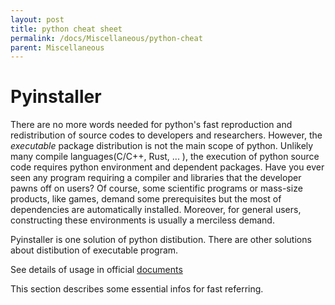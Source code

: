 ```yaml
---
layout: post
title: python cheat sheet
permalink: /docs/Miscellaneous/python-cheat
parent: Miscellaneous
---
```


# Pyinstaller
 
There are no more words needed for python's fast reproduction and redistribution of source codes to developers and researchers. However, the *executable* package distribution is not the main scope of python. Unlikely many compile languages(C/C++, Rust, ... ), the execution of python source code requires python environment and dependent packages. Have you ever seen any program requiring a compiler and libraries that the developer pawns off on users? Of course, some scientific programs or mass-size products, like games, demand some prerequisites but the most of dependencies are automatically installed. Moreover, for general users, constructing these environments is usually a merciless demand. 

Pyinstaller is one solution of python distibution. There are other solutions about distibution of executable program.

See details of usage in official [documents](https://pyinstaller.org/en/stable/)

This section describes some essential infos for fast referring.

